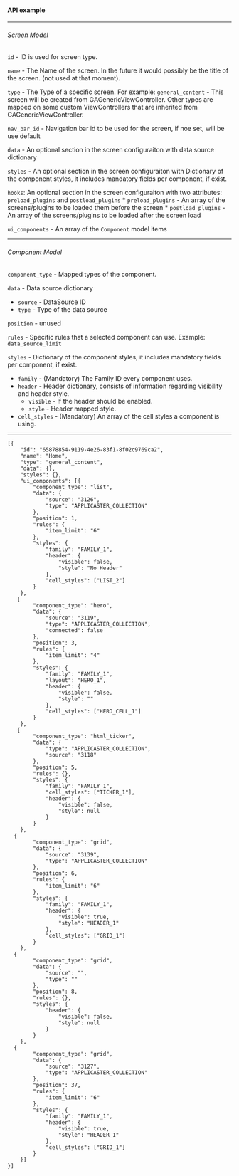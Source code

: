 #### API example

***
###### Screen Model
`id` - ID is used for screen type.

`name` - The Name of the screen. In the future it would possibly be the title of the screen. (not used at that moment).

`type` - The Type of a specific screen. For example: `general_content` - This screen will be created from GAGenericViewController. Other types are mapped on some custom ViewControllers that are inherited from GAGenericViewController.

`nav_bar_id` - Navigation bar id to be used for the screen, if noe set, will be use default

`data` - An optional section in the screen configuraiton with data source dictionary

`styles` - An optional section in the screen configuraiton with Dictionary of the component styles, it includes mandatory fields per component, if exist.

`hooks`: An optional section in the screen configuraiton with two attributes: `preload_plugins` and `postload_plugins`
	* `preload_plugins` -  An array of the screens/plugins to be loaded them before the screen
	* `postload_plugins` -  An array of the screens/plugins to be loaded after the screen load

`ui_components` - An array of the `Component` model items

***
###### Component Model
`component_type` - Mapped types of the component.

`data` - Data source dictionary
* `source` - DataSource ID
* `type` - Type of the data source


`position` - unused

`rules` - Specific rules that a selected component can use. Example: `data_source_limit`

`styles` - Dictionary of the component styles, it includes mandatory fields per component, if exist.
* `family` - (Mandatory) The Family ID every component uses.
* `header` - Header dictionary, consists of information regarding visibility and header style.
	* `visible` - If the header should be enabled.
	* `style` - Header mapped style.
* `cell_styles` - (Mandatory) An array of the cell styles a component is using.
***
```
[{
	"id": "65878854-9119-4e26-83f1-8f02c9769ca2",
	"name": "Home",
	"type": "general_content",
	"data": {},
	"styles": {},
	"ui_components": [{
		"component_type": "list",
		"data": {
			"source": "3126",
			"type": "APPLICASTER_COLLECTION"
		},
		"position": 1,
		"rules": {
			"item_limit": "6"
		},
		"styles": {
			"family": "FAMILY_1",
			"header": {
				"visible": false,
				"style": "No Header"
			},
			"cell_styles": ["LIST_2"]
		}
	},
   {
		"component_type": "hero",
		"data": {
			"source": "3119",
			"type": "APPLICASTER_COLLECTION",
			"connected": false
		},
		"position": 3,
		"rules": {
			"item_limit": "4"
		},
		"styles": {
			"family": "FAMILY_1",
			"layout": "HERO_1",
			"header": {
				"visible": false,
				"style": ""
			},
			"cell_styles": ["HERO_CELL_1"]
		}
	},
   {
		"component_type": "html_ticker",
		"data": {
			"type": "APPLICASTER_COLLECTION",
			"source": "3118"
		},
		"position": 5,
		"rules": {},
		"styles": {
			"family": "FAMILY_1",
			"cell_styles": ["TICKER_1"],
			"header": {
				"visible": false,
				"style": null
			}
		}
	},
  {
		"component_type": "grid",
		"data": {
			"source": "3139",
			"type": "APPLICASTER_COLLECTION"
		},
		"position": 6,
		"rules": {
			"item_limit": "6"
		},
		"styles": {
			"family": "FAMILY_1",
			"header": {
				"visible": true,
				"style": "HEADER_1"
			},
			"cell_styles": ["GRID_1"]
		}
	},
  {
		"component_type": "grid",
		"data": {
			"source": "",
			"type": ""
		},
		"position": 8,
		"rules": {},
		"styles": {
			"header": {
				"visible": false,
				"style": null
			}
		}
	},
  {
		"component_type": "grid",
		"data": {
			"source": "3127",
			"type": "APPLICASTER_COLLECTION"
		},
		"position": 37,
		"rules": {
			"item_limit": "6"
		},
		"styles": {
			"family": "FAMILY_1",
			"header": {
				"visible": true,
				"style": "HEADER_1"
			},
			"cell_styles": ["GRID_1"]
		}
	}]
}]
```
